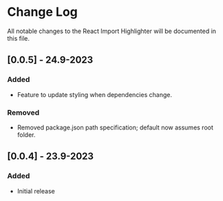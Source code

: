 # Change Log

All notable changes to the React Import Highlighter will be documented in this file.

## [0.0.5] - 24.9-2023

### Added

- Feature to update styling when dependencies change.

### Removed

- Removed package.json path specification; default now assumes root folder.

## [0.0.4] - 23.9-2023

### Added

- Initial release
